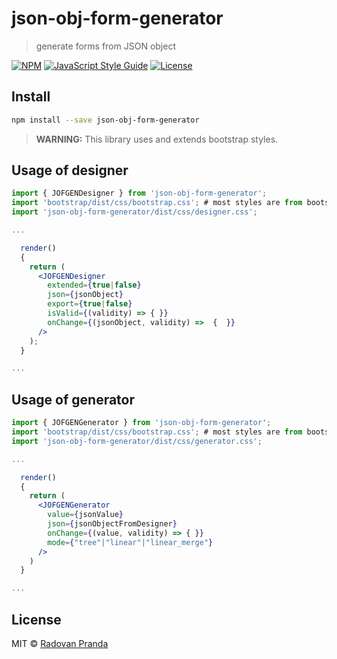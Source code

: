 # json-obj-form-generator

> generate forms from JSON object

[![NPM](https://img.shields.io/npm/v/json-obj-form-generator.svg)](https://www.npmjs.com/package/json-obj-form-generator) [![JavaScript Style Guide](https://img.shields.io/badge/code_style-standard-brightgreen.svg)](https://standardjs.com)
[![License](https://img.shields.io/npm/l/json-obj-form-generator.svg)](https://github.com/radovan-pranda/json-obj-form-generator/blob/master/LICENSE)


## Install

```bash
npm install --save json-obj-form-generator
```

> **WARNING:** This library uses and extends bootstrap styles. 


## Usage of designer

```jsx
import { JOFGENDesigner } from 'json-obj-form-generator';
import 'bootstrap/dist/css/bootstrap.css'; # most styles are from bootstrap library
import 'json-obj-form-generator/dist/css/designer.css';

...

  render()
  {
    return (
      <JOFGENDesigner 
        extended={true|false}
        json={jsonObject} 
        export={true|false} 
        isValid={(validity) => { }} 
        onChange={(jsonObject, validity) =>  {  }} 
      />
    );
  }

...
```

## Usage of generator
```jsx
import { JOFGENGenerator } from 'json-obj-form-generator';
import 'bootstrap/dist/css/bootstrap.css'; # most styles are from bootstrap library
import 'json-obj-form-generator/dist/css/generator.css';

...

  render()
  {
    return (
      <JOFGENGenerator 
        value={jsonValue} 
        json={jsonObjectFromDesigner} 
        onChange={(value, validity) => { }} 
        mode={"tree"|"linear"|"linear_merge"} 
      />
    )
  }

...
```

## License

MIT © [Radovan Pranda](https://github.com/radovan-pranda)
